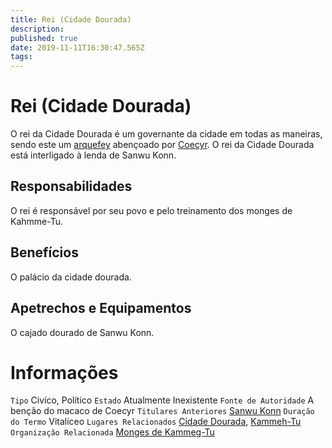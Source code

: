 ```yaml
---
title: Rei (Cidade Dourada)
description: 
published: true
date: 2019-11-11T16:30:47.565Z
tags: 
---
```


<!-- SUBTITLE: Visão geral sobre Rei (Cidade Dourada) -->

# Rei (Cidade Dourada)
O rei da Cidade Dourada é um governante da cidade em todas as maneiras, sendo este um [arquefey](http://localhost/rankings-e-titulos/arquefey#arquefey) abençoado por [Coecyr](http://localhost/divindades/panteao-das-treze-estrelas/coecyr#coecyr). O rei da Cidade Dourada está interligado à lenda de Sanwu Konn.

## Responsabilidades
O rei é responsável por seu povo e pelo treinamento dos monges de Kahmme-Tu.

## Benefícios
O palácio da cidade dourada.

## Apetrechos e Equipamentos
O cajado dourado de Sanwu Konn.

# Informações
`Tipo` Civíco, Político 
`Estado` Atualmente Inexistente
`Fonte de Autoridade` A benção do macaco de Coecyr
`Titulares Anteriores` [Sanwu Konn]()
`Duração do Termo` Vitalíceo
`Lugares Relacionados` [Cidade Dourada](http://localhost/lugares/faeria/cidade-dourada#cidade-dourada), [Kammeh-Tu](http://localhost/lugares/plano-material/drafeon/norte-de-drafeon/kammeh-tu#kammeh-tu)
`Organização Relacionada` [Monges de Kammeg-Tu](http://localhost/faccoes/faccoes-independentes/os-monges-de-kammeh-tu#os-monges-de-kammeh-tu)




